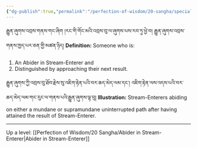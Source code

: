 ```yaml
---
{"dg-publish":true,"permalink":"/perfection-of-wisdom/20-sangha/special-abiders-in-stream-enterer/"}
---
```


རྒྱུན་ཞུགས་འབྲས་གནས་གང་ཞིག །རང་གི་གོང་མའི་འབྲས་བུ་ལ་ཞུགས་པས་རབ་ཏུ་ཕྱེ་བ། རྒྱུན་ཞུགས་འབྲས་གནས་ཁྱད་པར་ཅན་གྱི་མཚན་ཉིད།
**Definition:** Someone who is:
1. An Abider in Stream-Enterer and
2. Distinguished by approaching their next result.

རྒྱུན་ཞུགས་ཀྱི་འབྲས་བུ་ཐོབ་རྗེས་སུ་འཇིག་རྟེན་པའི་བར་ཆད་མེད་ལམ་དང་། འཇིག་རྟེན་ལས་འདས་པའི་བར་ཆད་མེད་ལམ་གང་རུང་ལ་གནས་པའི་རྒྱུན་ཞུགས་ལྟ་བུ།
**Illustration:** Stream-Enterers abiding on either a mundane or supramundane uninterrupted path after having attained the result of Stream-Enterer.




---
Up a level: [[Perfection of Wisdom/20 Sangha/Abider in Stream-Enterer\|Abider in Stream-Enterer]]